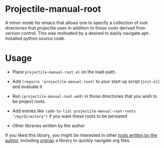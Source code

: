 # Projectile-manual-root

A minor mode for emacs that allows one to specify a collection of root directories that
projectile uses in addition to those roots derived from version control.
This was motivated by a desired to easily navigate apt-installed python source code.

# Usage

* Place `projectile-manual-root.el` on the load-path.
* Add `(require 'projectile-manual-root)` to your start up script (`init.el`) and evaluate it
* Run `(projectile-manual-root-add)` in those directories that you wish to be project roots.
* Add entries like `(add-to-list projectile-manual-root-roots "/my/directory")` if you want these roots to be persisted


* Other libraries written by the author

If you liked this library, you might be interested in other [tools written by the
author](https://github.com/talwrii/tools), including [orgnav](https://melpa.org/#/orgnav) a library to quickly navigate org files.
